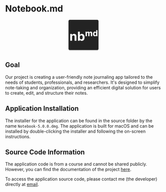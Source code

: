 # Notebook.md

<div align="center">
    <img src="notebook-icon.png" alt="Notebook App Icon" width="100" height="100">
</div>

## Goal

Our project is creating a user-friendly note journaling app tailored to the needs of students, professionals, and researchers. It's designed to simplify note-taking and organization, providing an efficient digital solution for users to create, edit, and structure their notes.

## Application Installation

The installer for the application can be found in the source folder by the name `Notebook-5.0.0.dmg`. The application is built for macOS and can be installed by double-clicking the installer and following the on-screen instructions.

## Source Code Information

The application code is from a course and cannot be shared publicly. However, you can find the documentation of the project [here](https://melon-evening-cd9.notion.site/Notebook-md-e351c4a5bcfd49e9baf9fe0aa8f12341?pvs=4).

To access the application source code, please contact me (the developer) directly at [email](mailto:p2khera@uwaterloo.ca).
